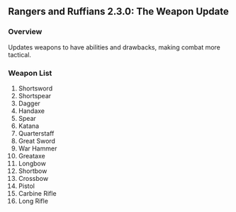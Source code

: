 ## Rangers and Ruffians 2.3.0: The Weapon Update

### Overview
Updates weapons to have abilities and drawbacks, making combat more tactical.

### Weapon List
1. Shortsword
2. Shortspear
3. Dagger
4. Handaxe
5. Spear
6. Katana
7. Quarterstaff
8. Great Sword
9. War Hammer
10. Greataxe 
11. Longbow
12. Shortbow
13. Crossbow
14. Pistol 
15. Carbine Rifle
16. Long Rifle
